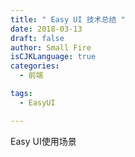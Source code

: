 ```yaml
---
title: " Easy UI 技术总结 "
date: 2018-03-13
draft: false
author: Small Fire
isCJKLanguage: true
categories: 
  - 前端

tags: 
  - EasyUI

---
```


Easy UI使用场景